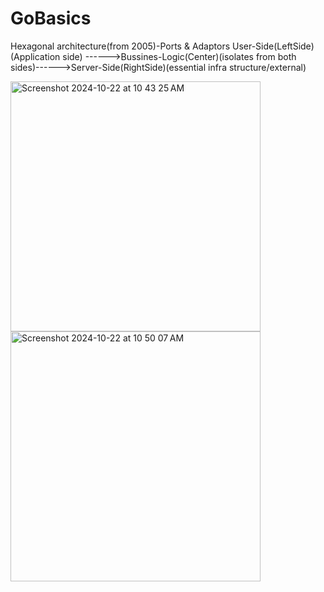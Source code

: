 # GoBasics
Hexagonal architecture(from 2005)-Ports & Adaptors
User-Side(LeftSide)(Application side) ------>Bussines-Logic(Center)(isolates from both sides)------>Server-Side(RightSide)(essential infra structure/external)
            
<img width="400" alt="Screenshot 2024-10-22 at 10 43 25 AM" src="https://github.com/user-attachments/assets/2d07bdb9-a964-4825-b543-39a979b8c235">
<img width="400" alt="Screenshot 2024-10-22 at 10 50 07 AM" src="https://github.com/user-attachments/assets/7852cc91-595f-45dd-83c8-7e0ad0d8dc33">
